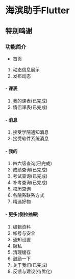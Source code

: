 # 海滨助手Flutter
## 特别鸣谢
### 功能简介
- 首页
1. 动态信息展示
2. 发布动态

#### - 课表
1. 我的课表(已完成)
2. 情侣课表(已完成)
#### - 消息
1. 接受学院通知消息
2. 接受软件系统消息
#### - 我的
1. 四六级查询(已完成)
2. 成绩查询(已完成)
3. 考试查询(已完成)
4. 补考查询(已完成)
5. 校历查询
6. 各院系联系方式
7. 精选好物
#### - 更多(侧拉抽屉)
1. 编辑资料
2. 帐号与安全
3. 通知设置
4. 隐私
5. 清理缓存
6. 鼓励一下
7. 关于我们(已完成)
8. 反馈与建议(待优化)
